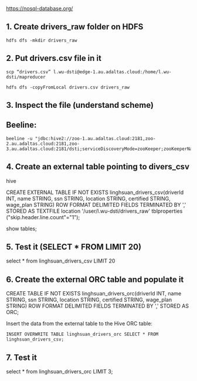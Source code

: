 https://nosql-database.org/

## 1. Create drivers_raw folder on HDFS

`hdfs dfs -mkdir drivers_raw`

## 2. Put drivers.csv file in it

`scp “drivers.csv” l.wu-dsti@edge-1.au.adaltas.cloud:/home/l.wu-dsti/mapreducer`

`hdfs dfs -copyFromLocal drivers.csv drivers_raw`

## 3. Inspect the file (understand scheme)




## Beeline:

```
beeline -u "jdbc:hive2://zoo-1.au.adaltas.cloud:2181,zoo-2.au.adaltas.cloud:2181,zoo-3.au.adaltas.cloud:2181/dsti;serviceDiscoveryMode=zooKeeper;zooKeeperNamespace=hiveserver2;"
```

## 4. Create an external table pointing to **divers_csv**

hive

CREATE EXTERNAL TABLE IF NOT EXISTS linghsuan_drivers_csv(driverId INT, name STRING, ssn STRING, location STRING, certified STRING, wage_plan STRING)
ROW FORMAT DELIMITED
FIELDS TERMINATED BY ','
STORED AS TEXTFILE
location '/user/l.wu-dsti/drivers_raw'
tblproperties ("skip.header.line.count"="1");

show tables;

## 5. Test it (SELECT * FROM LIMIT 20)

select * from linghsuan_drivers_csv
LIMIT 20

## 6. Create the external ORC table and populate it

CREATE TABLE IF NOT EXISTS linghsuan_drivers_orc(driverId INT, name STRING, ssn STRING, location STRING, certified STRING, wage_plan STRING)
ROW FORMAT DELIMITED
FIELDS TERMINATED BY ','
STORED AS ORC;

Insert the data from the external table to the Hive ORC table:

```
INSERT OVERWRITE TABLE linghsuan_drivers_orc SELECT * FROM linghsuan_drivers_csv;
```

## 7. Test it

select * from linghsuan_drivers_orc
LIMIT 3;
